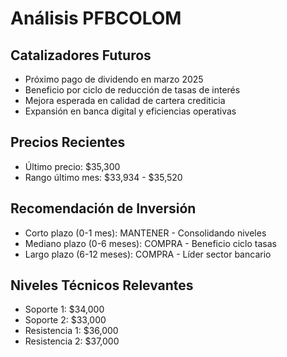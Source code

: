 # Análisis PFBCOLOM

## Catalizadores Futuros

- Próximo pago de dividendo en marzo 2025
- Beneficio por ciclo de reducción de tasas de interés
- Mejora esperada en calidad de cartera crediticia
- Expansión en banca digital y eficiencias operativas

## Precios Recientes

- Último precio: $35,300
- Rango último mes: $33,934 - $35,520

## Recomendación de Inversión

- Corto plazo (0-1 mes): MANTENER - Consolidando niveles
- Mediano plazo (0-6 meses): COMPRA - Beneficio ciclo tasas
- Largo plazo (6-12 meses): COMPRA - Líder sector bancario

## Niveles Técnicos Relevantes

- Soporte 1: $34,000
- Soporte 2: $33,000
- Resistencia 1: $36,000
- Resistencia 2: $37,000
